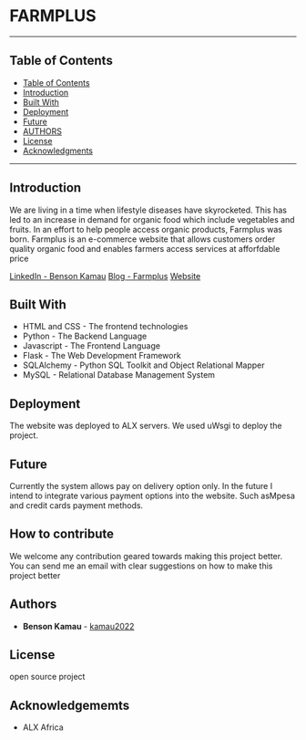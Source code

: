 # FARMPLUS 
---
## Table of Contents
  - [Table of Contents](#table-of-contents)
  - [Introduction](#introduction)
  - [Built With](#built-with)
  - [Deployment](#deployment)
  - [Future](#future)
  - [AUTHORS](#authors)
  - [License](#license)
  - [Acknowledgments](#acknowledgments)
---
## Introduction
We are living in a time when lifestyle diseases have skyrocketed. This has led to an increase in demand for organic food which include vegetables and fruits. In an effort to help people access organic products, Farmplus was born. 
Farmplus is an e-commerce website that allows customers order quality organic food and enables farmers access services at afforfdable price

[LinkedIn - Benson Kamau](https://www.linkedin.com/pulse/farmplus-organic-benson-kamau/)
[Blog - Farmplus](https://www.linkedin.com/pulse/farmplus-organic-benson-kamau/) 
[Website](https://www.premiumsolutions.tech)

## Built With    
* HTML and CSS - The frontend technologies
* Python - The Backend Language
* Javascript - The Frontend Language
* Flask - The Web Development Framework
* SQLAlchemy - Python SQL Toolkit and Object Relational Mapper
* MySQL - Relational Database Management System

## Deployment
The website was deployed to ALX servers. We used uWsgi to deploy the project.
 
## Future
Currently the system allows pay on delivery option only. In the future I intend to integrate various payment options into the website. Such asMpesa and credit cards payment methods.

## How to contribute
We welcome any contribution geared towards making this project better.
You can send me an email with clear suggestions on how to make this project better

## Authors 

* **Benson Kamau** - [kamau2022](https://github.com/kamau2022)

## License

open source project

## Acknowledgememts

* ALX Africa

